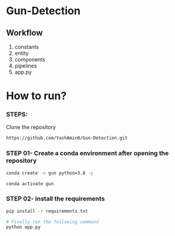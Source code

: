 # Gun-Detection

## Workflow

1. constants
2. entity
3. components
4. pipelines
5. app.py

# How to run?
### STEPS:

Clone the repository

```bash
https://github.com/YashAmin0/Gun-Detection.git
```
### STEP 01- Create a conda environment after opening the repository

```bash
conda create -n gun python=3.8 -y
```

```bash
conda activate gun
```


### STEP 02- install the requirements
```bash
pip install -r requirements.txt
```


```bash
# Finally run the following command
python app.py
```